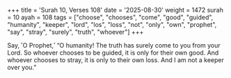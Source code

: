 +++
title = 'Surah 10, Verses 108'
date = '2025-08-30'
weight = 1472
surah = 10
ayah = 108
tags = ["choose", "chooses", "come", "good", "guided", "humanity", "keeper", "lord", "los", "loss", "not", "only", "own", "prophet", "say", "stray", "surely", "truth", "whoever"]
+++

Say, ˹O Prophet,˺ “O humanity! The truth has surely come to you from your Lord. So whoever chooses to be guided, it is only for their own good. And whoever chooses to stray, it is only to their own loss. And I am not a keeper over you.”